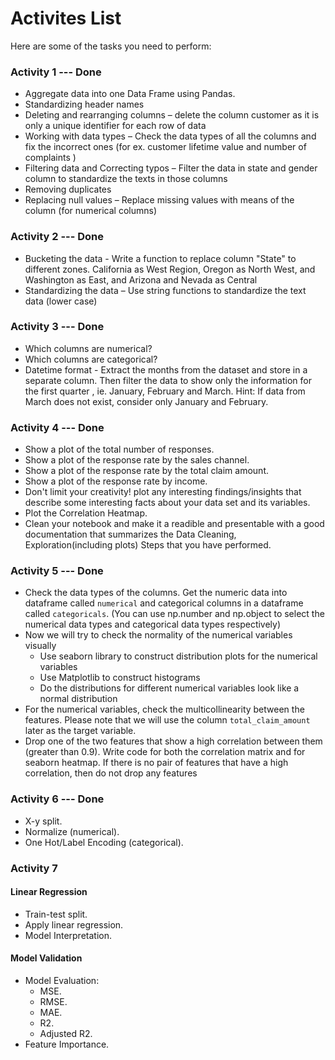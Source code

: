 # Activites List

Here are some of the tasks you need to perform:

### Activity 1 --- Done

- Aggregate data into one Data Frame using Pandas.
- Standardizing header names
- Deleting and rearranging columns – delete the column customer as it is only a unique identifier for each row of data
- Working with data types – Check the data types of all the columns and fix the incorrect ones (for ex. customer lifetime value and number of complaints )
- Filtering data and Correcting typos – Filter the data in state and gender column to standardize the texts in those columns
- Removing duplicates
- Replacing null values – Replace missing values with means of the column (for numerical columns)

### Activity 2 --- Done

- Bucketing the data - Write a function to replace column "State" to different zones. California as West Region, Oregon as North West, and Washington as East, and Arizona and Nevada as Central
- Standardizing the data – Use string functions to standardize the text data (lower case)

### Activity 3 --- Done

- Which columns are numerical?
- Which columns are categorical?
- Datetime format - Extract the months from the dataset and store in a separate column. Then filter the data to show only the information for the first quarter , ie. January, February and March. Hint: If data from March does not exist, consider only January and February.

### Activity 4 --- Done

- Show a plot of the total number of responses.
- Show a plot of the response rate by the sales channel.
- Show a plot of the response rate by the total claim amount.
- Show a plot of the response rate by income.
- Don't limit your creativity!  plot any interesting findings/insights that describe some interesting facts about your data set and its variables.
- Plot the Correlation Heatmap.
- Clean your notebook and make it a readible and presentable with a good documentation that summarizes the Data Cleaning, Exploration(including plots) Steps that you have performed.

### Activity 5 --- Done

- Check the data types of the columns. Get the numeric data into dataframe called `numerical` and categorical columns in a dataframe called `categoricals`.
(You can use np.number and np.object to select the numerical data types and categorical data types respectively)
- Now we will try to check the normality of the numerical variables visually
  - Use seaborn library to construct distribution plots for the numerical variables
  - Use Matplotlib to construct histograms
  - Do the distributions for different numerical variables look like a normal distribution 
- For the numerical variables, check the multicollinearity between the features. Please note that we will use the column `total_claim_amount` later as the target variable. 
- Drop one of the two features that show a high correlation between them (greater than 0.9). Write code for both the correlation matrix and for seaborn heatmap. If there is no pair of features that have a high correlation, then do not drop any features

### Activity 6 --- Done
- X-y split.
- Normalize (numerical).
- One Hot/Label Encoding (categorical).

### Activity 7 
#### Linear Regression
- Train-test split.
- Apply linear regression.
- Model Interpretation.
#### Model Validation
- Model Evaluation:
  - MSE.
  - RMSE.
  - MAE.
  - R2.
  - Adjusted R2.
- Feature Importance.
